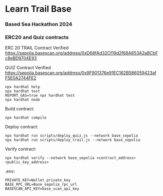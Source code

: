# Learn Trail Base
### Based Sea Hackathon 2024
### ERC20 and Quiz contracts

ERC 20 TRAIL Contract Verified
https://sepolia.basescan.org/address/0xD68fAd32Cf19d2f68A853A2aBCbFc8eBD9704E93

QUIZ Contract Verified
https://sepolia.basescan.org/address/0x9F901376e91EC162B586059423afF5E0A2744FE2


```shell
npx hardhat help
npx hardhat test
REPORT_GAS=true npx hardhat test
npx hardhat node
```
Build contract:
```shell
npx hardhat compile
```

Deploy contract:
```shell
npx hardhat run scripts/deploy_quiz.js --network base_sepolia
npx hardhat run scripts/deploy_trail.js --network base_sepolia

```

Verify contract:
```shell
npx hardhat verify --network base_sepolia <contract_address> <public_key_address>
```

.env:
```shell
PRIVATE_KEY=Wallet_private_key
BASE_RPC_URL=Base_sepolia_rpc_url
BASESCAN_API_KEY=base_scan_api_key
```
